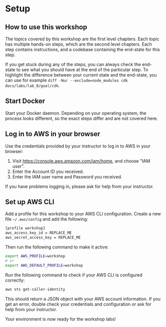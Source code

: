 # Setup

## How to use this workshop

The topics covered by this workshop are the first level chapters.
Each topic has multiple hands-on steps, which are the second level chapters.
Each step contains instructions, and a codebase containing the end-state for this step.

If you get stuck during any of the steps, you can always check the end-state to see what you should have at the end of the particular step.
To highlight the difference between your current state and the end-state, you can use for example `diff -Nur --exclude=node_modules cdk docs/labs/lab_0/goal/cdk`.


## Start Docker

Start your Docker daemon.
Depending on your operating system, the process looks different, so the exact steps differ and are not covered here.


## Log in to AWS in your browser

Use the credentials provided by your instructor to log in to AWS in your browser:
1. Visit https://console.aws.amazon.com/iam/home, and choose "IAM user".
2. Enter the Account ID you received.
3. Enter the IAM user name and Password you received.

If you have problems logging in, please ask for help from your instructor.


## Set up AWS CLI

Add a profile for this workshop to your AWS CLI configuration.
Create a new file `~/.aws/config` and add the following:
```sh
[profile workshop]
aws_access_key_id = REPLACE_ME
aws_secret_access_key = REPLACE_ME
```

Then run the following command to make it active:
```sh
export AWS_PROFILE=workshop
# or
export AWS_DEFAULT_PROFILE=workshop
```

Run the following command to check if your AWS CLI is configured correctly:
```sh
aws sts get-caller-identity
```
This should return a JSON object with your AWS account information.
If you get an error, double check your credentials and configuration or ask for help from your instructor.

Your environment is now ready for the workshop labs!
